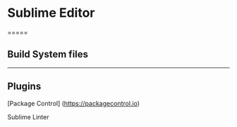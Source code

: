 # Sublime Editor

=====

## Build System files

-----

## Plugins 

  [Package Control] (https://packagecontrol.io)
    
  Sublime Linter
